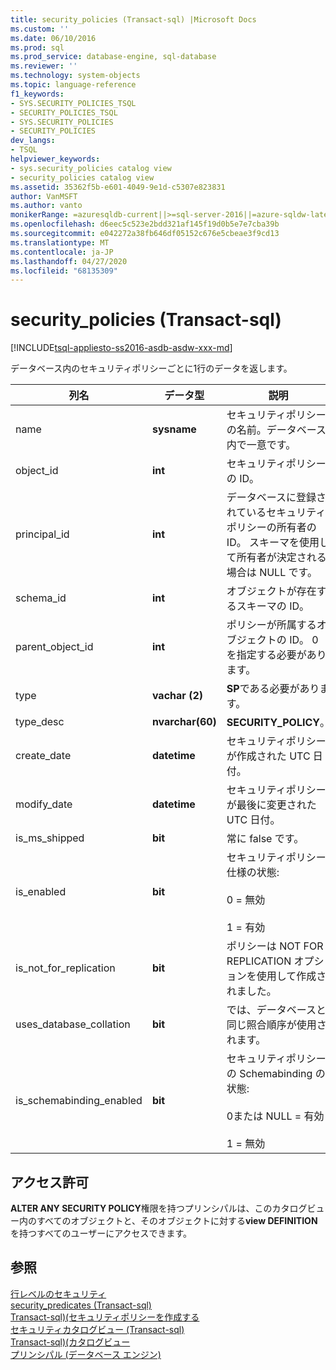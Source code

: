 ```yaml
---
title: security_policies (Transact-sql) |Microsoft Docs
ms.custom: ''
ms.date: 06/10/2016
ms.prod: sql
ms.prod_service: database-engine, sql-database
ms.reviewer: ''
ms.technology: system-objects
ms.topic: language-reference
f1_keywords:
- SYS.SECURITY_POLICIES_TSQL
- SECURITY_POLICIES_TSQL
- SYS.SECURITY_POLICIES
- SECURITY_POLICIES
dev_langs:
- TSQL
helpviewer_keywords:
- sys.security_policies catalog view
- security_policies catalog view
ms.assetid: 35362f5b-e601-4049-9e1d-c5307e823831
author: VanMSFT
ms.author: vanto
monikerRange: =azuresqldb-current||>=sql-server-2016||=azure-sqldw-latest||=sqlallproducts-allversions||>=sql-server-linux-2017||=azuresqldb-mi-current
ms.openlocfilehash: d6eec5c523e2bdd321af145f19d0b5e7e7cba39b
ms.sourcegitcommit: e042272a38fb646df05152c676e5cbeae3f9cd13
ms.translationtype: MT
ms.contentlocale: ja-JP
ms.lasthandoff: 04/27/2020
ms.locfileid: "68135309"
---
```

# <a name="syssecurity_policies-transact-sql"></a>security_policies (Transact-sql)
[!INCLUDE[tsql-appliesto-ss2016-asdb-asdw-xxx-md](../../includes/tsql-appliesto-ss2016-asdb-asdw-xxx-md.md)]

  データベース内のセキュリティポリシーごとに1行のデータを返します。  
  
|列名|データ型|説明|  
|-----------------|---------------|-----------------|  
|name|**sysname**|セキュリティポリシーの名前。データベース内で一意です。|  
|object_id|**int**|セキュリティポリシーの ID。|  
|principal_id|**int**|データベースに登録されているセキュリティポリシーの所有者の ID。 スキーマを使用して所有者が決定される場合は NULL です。|  
|schema_id|**int**|オブジェクトが存在するスキーマの ID。|  
|parent_object_id|**int**|ポリシーが所属するオブジェクトの ID。 0 を指定する必要があります。|  
|type|**vachar (2)**|**SP**である必要があります。|  
|type_desc|**nvarchar(60)**|**SECURITY_POLICY**。|  
|create_date|**datetime**|セキュリティポリシーが作成された UTC 日付。|  
|modify_date|**datetime**|セキュリティポリシーが最後に変更された UTC 日付。|  
|is_ms_shipped|**bit**|常に false です。|  
|is_enabled|**bit**|セキュリティポリシー仕様の状態:<br /><br /> 0 = 無効<br /><br /> 1 = 有効|  
|is_not_for_replication|**bit**|ポリシーは NOT FOR REPLICATION オプションを使用して作成されました。|  
|uses_database_collation|**bit**|では、データベースと同じ照合順序が使用されます。|  
|is_schemabinding_enabled|**bit**|セキュリティポリシーの Schemabinding の状態:<br /><br /> 0または NULL = 有効<br /><br /> 1 = 無効|  
  
## <a name="permissions"></a>アクセス許可  
 **ALTER ANY SECURITY POLICY**権限を持つプリンシパルは、このカタログビュー内のすべてのオブジェクトと、そのオブジェクトに対する**view DEFINITION**を持つすべてのユーザーにアクセスできます。  
  
## <a name="see-also"></a>参照  
 [行レベルのセキュリティ](../../relational-databases/security/row-level-security.md)   
 [security_predicates &#40;Transact-sql&#41;](../../relational-databases/system-catalog-views/sys-security-predicates-transact-sql.md)   
 [Transact-sql&#41;&#40;セキュリティポリシーを作成する](../../t-sql/statements/create-security-policy-transact-sql.md)   
 [セキュリティカタログビュー &#40;Transact-sql&#41;](../../relational-databases/system-catalog-views/security-catalog-views-transact-sql.md)   
 [Transact-sql&#41;&#40;カタログビュー](../../relational-databases/system-catalog-views/catalog-views-transact-sql.md)   
 [プリンシパル &#40;データベース エンジン&#41;](../../relational-databases/security/authentication-access/principals-database-engine.md)  
  
  
